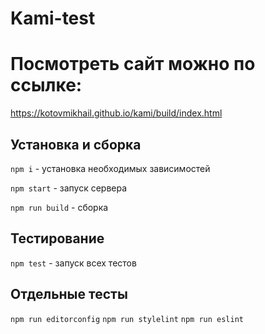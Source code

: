 # Kami-test

# Посмотреть сайт можно по ссылке:
https://kotovmikhail.github.io/kami/build/index.html

## Установка и сборка

`npm i` - установка необходимых зависимостей

`npm start` - запуск сервера

`npm run build` - сборка

## Тестирование

`npm test` - запуск всех тестов

## Отдельные тесты

`npm run editorconfig`
`npm run stylelint`
`npm run eslint`
